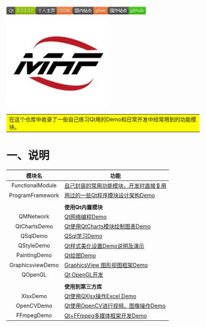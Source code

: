 <img src="README.assets/Qt-5.12.12-green.png">[![个人主页-CSDN-orange](README.assets/%E4%B8%AA%E4%BA%BA%E4%B8%BB%E9%A1%B5-CSDN-orange.png)](https://blog.csdn.net/qq_43627907?type=blog)[![国内站点-gitee-orange](README.assets/%E5%9B%BD%E5%86%85%E7%AB%99%E7%82%B9-gitee-orange.png)](https://gitee.com/mahuifa/QMDemo)[![国外站点-github-brightgreen](README.assets/%E5%9B%BD%E5%A4%96%E7%AB%99%E7%82%B9-github-brightgreen.png)](https://github.com/mahuifa/QMDemo)

![image-20220827211417219](README.assets/image-20220827211417219.png)



<table><tr><td bgcolor=#FFFF00>在这个仓库中收录了一些自己练习Qt用的Demo和日常开发中经常用到的功能模块。</td></tr></table>

# 一、说明

|      模块名      | 功能                                                         |
| :--------------: | ------------------------------------------------------------ |
| FunctionalModule | [自己封装的常用功能模块，开发时直接复用](./FunctionalModule/FunctionalModule.md) |
| ProgramFramework | [用过的一些Qt程序模块设计架构Demo](./ProgramFramework/ProgramFramework.md) |
|                  |                                                              |
|                  | **使用Qt内置模块**                                           |
|    QMNetwork     | [Qt网络编程Demo](./QMNetwork/QMNetwork.md)                   |
|   QtChartsDemo   | [Qt使用QtCharts模块绘制图表Demo](./QtChartsDemo/QtCharts.md) |
|     QSqlDemo     | [QSql学习Demo](./QSqlDemo/QSql.md)                           |
|    QStyleDemo    | [Qt样式美化设置Demo说明及演示](./QStyleDemo/QStyleDemo.md)   |
|   PaintingDemo   | [Qt绘图Demo](./PaintingDemo/PaintingDemo.md)                 |
| GraphicsviewDemo | [GraphicsView 图形视图框架Demo](./GraphicsviewDemo/GraphicsviewDemo.md) |
|     QOpenGL      | [Qt OpenGL开发](./OpenGLDemo/OpenGLDemo.md)                  |
|                  |                                                              |
|                  | **使用到第三方库**                                           |
|     XlsxDemo     | [Qt使用QXlsx操作Excel Demo](./XlsxDemo/XlsxDemo.md)          |
|    OpenCVDemo    | [Qt使用OpenCV进行视频、图像操作Demo](./OpenCVDemo/OpenCVDemo.md) |
|    FFmpegDemo    | [Qt+FFmpeg多媒体框架开发Demo](./FFmpegDemo/FFmpegDemo.md)    |

